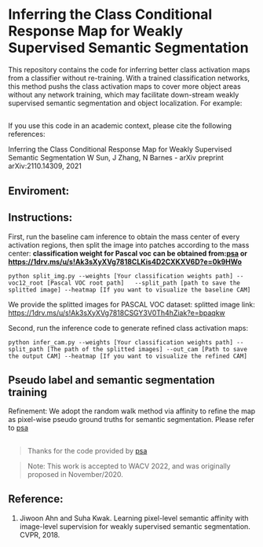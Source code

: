 # Inferring the Class Conditional Response Map for Weakly Supervised Semantic Segmentation

This repository contains the code for inferring better class activation maps from a classifier without re-training.
With a trained classification networks, this method pushs the class activation maps to cover more object areas without any network training, which may facilitate down-stream weakly supervised semantic segmentation and object localization.
For example:


##
If you use this code in an academic context, please cite the following references:

Inferring the Class Conditional Response Map for Weakly Supervised Semantic Segmentation
W Sun, J Zhang, N Barnes - arXiv preprint arXiv:2110.14309, 2021

## Enviroment:


## Instructions:
First, run the baseline cam inference to obtain the mass center of every activation regions, then split the image into patches according to the mass center:
**classification weight for Pascal voc can be obtained from:[psa](https://github.com/jiwoon-ahn/psa) or  https://1drv.ms/u/s!Ak3sXyXVg7818CLKis4D2CXKXV6D?e=0k9HWo**


    python split_img.py --weights [Your classification weights path] --voc12_root [Pascal VOC root path]   --split_path [path to save the splitted image] --heatmap [If you want to visualize the baseline CAM] 

  We provide the splitted images for PASCAL VOC dataset:
  splitted image link: https://1drv.ms/u/s!Ak3sXyXVg7818CSGY3V0Th4hZiak?e=bpaqkw


Second, run the inference code to generate refined class activation maps: 
    
    python infer_cam.py --weights [Your classification weights path] --split_path [The path of the splitted images] --out_cam [Path to save the output CAM] --heatmap [If you want to visualize the refined CAM] 
    
## Pseudo label and semantic segmentation training
Refinement: We adopt the random walk method via affinity to refine the map as pixel-wise pseudo ground truths for semantic segmentation. Please refer to [psa](https://github.com/jiwoon-ahn/psa)


##

> Thanks for the code provided by [psa](https://github.com/jiwoon-ahn/psa)

> Note: This work is accepted to WACV 2022, and was originally proposed in November/2020.


## Reference:
1. Jiwoon Ahn and Suha Kwak. Learning pixel-level semantic affinity with image-level supervision for weakly supervised semantic segmentation. CVPR, 2018.



